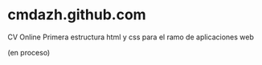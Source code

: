 # cmdazh.github.com
CV Online
Primera estructura html y css para el ramo de aplicaciones web

(en proceso)
